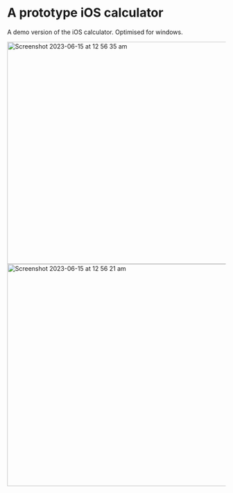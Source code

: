 # A prototype iOS calculator

A demo version of the iOS calculator. Optimised for windows.

<img width="512" alt="Screenshot 2023-06-15 at 12 56 35 am" src="https://github.com/JadeZerotoHero/tkinter_calculator/assets/128887797/713ffa6a-9328-477c-8a3e-acd73b990beb">
<img width="512" alt="Screenshot 2023-06-15 at 12 56 21 am" src="https://github.com/JadeZerotoHero/tkinter_calculator/assets/128887797/509988b4-be98-4ef8-a2e8-d30483c7e2a3">
